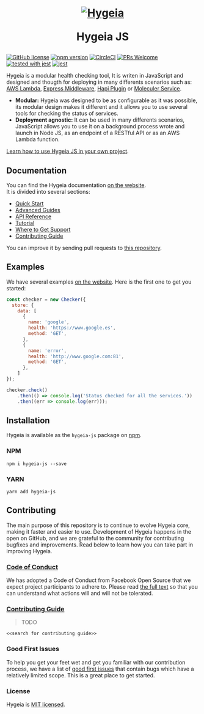 <h1 align="center">
  <a href="https://hygeia-js.herokuapp.com"><img src="https://hygeia-js.herokuapp.com/img/hygeia-logo.png" alt="Hygeia"></a>
  <p align="center">Hygeia JS</p>
</h1>

[![GitHub license](https://img.shields.io/badge/license-MIT-blue.svg)](https://github.com/dani8art/hyegia-js/blob/master/LICENSE) [![npm version](https://img.shields.io/npm/v/hygeia-js.svg?style=flat)](https://www.npmjs.com/package/hygeia-js) [![CircleCI](https://circleci.com/gh/dani8art/hygeia-js.svg?style=svg&circle-token=8069e6f68b6fe5b7f2034ec0efa9e7429697c129)](https://circleci.com/gh/dani8art/hygeia-js) [![PRs Welcome](https://img.shields.io/badge/PRs-welcome-brightgreen.svg)]() [![tested with jest](https://img.shields.io/badge/tested_with-jest-99424f.svg)](https://github.com/facebook/jest) [![jest](https://facebook.github.io/jest/img/jest-badge.svg)](https://github.com/facebook/jest) 


Hygeia is a modular health checking tool, It is writen in JavaScript and designed and thougth for deploying in many differents scenarios such as: [AWS Lambda](), [Express Middleware](), [Hapi Plugin]() or [Moleculer Service]().

* **Modular:** Hygeia was designed to be as configurable as it was possible, its modular design makes it different and it allows you to use several tools for checking the status of services.
* **Deployment agnostic:** It can be used in many differents scenarios, JavaScript allows you to use it on a background process wrote and launch in Node JS, as an endpoint of a RESTful API or as an AWS Lambda function.

[Learn how to use Hygeia JS in your own project](https://hygeia-js.herokuapp.com/docs/gs-installation.html).

## Documentation

You can find the Hygeia documentation [on the website](https://hygeia-js.herokuapp.com).  
It is divided into several sections:

* [Quick Start](https://hygeia-js.herokuapp.com/docs/gs-checking-status.html)
* [Advanced Guides](https://hygeia-js.herokuapp.com/docs/health-checking-lambda-aws.html)
* [API Reference](https://hygeia-js.herokuapp.com/docs/api-checker.html)
* [Tutorial](https://hygeia-js.herokuapp.com/docs/health-checking-lambda-aws.html)
* [Where to Get Support](https://hygeia-js.herokuapp.com/docs/where-to-get-support.html)
* [Contributing Guide]()

You can improve it by sending pull requests to [this repository]().

## Examples

We have several examples [on the website](https://hygeia-js.herokuapp.com/docs/gs-checking-status.html). Here is the first one to get you started:

```jsx
const checker = new Checker({
  store: {
    data: [
      {
        name: 'google',
        health: 'https://www.google.es',
        method: 'GET',
      },
      {
        name: 'error',
        health: 'http://www.google.com:81',
        method: 'GET',
      },
    ]
});

checker.check()
    .then(() => console.log('Status checked for all the services.'))
    .then((err => console.log(err)));
```

## Installation

Hygeia is available as the `hygeia-js` package on [npm](https://www.npmjs.com/package/hygeia-js). 

### NPM

```shell
npm i hygeia-js --save
```
### YARN

```shell
yarn add hygeia-js
```

## Contributing

The main purpose of this repository is to continue to evolve Hygeia core, making it faster and easier to use. Development of Hygeia happens in the open on GitHub, and we are grateful to the community for contributing bugfixes and improvements. Read below to learn how you can take part in improving Hygeia.

### [Code of Conduct](https://code.fb.com/codeofconduct/)

We has adopted a Code of Conduct from Facebook Open Source that we expect project participants to adhere to. Please read [the full text](https://code.fb.com/codeofconduct/) so that you can understand what actions will and will not be tolerated.

### [Contributing Guide]()

> TODO

`<<search for contributing guide>>`

### Good First Issues

To help you get your feet wet and get you familiar with our contribution process, we have a list of [good first issues](https://github.com/facebook/react/labels/good%20first%20issue) that contain bugs which have a relatively limited scope. This is a great place to get started.

### License

Hygeia is [MIT licensed](./LICENSE).

